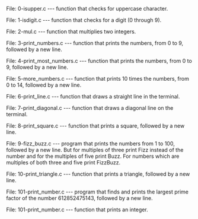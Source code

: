 File: 0-isupper.c --- function that checks for uppercase character.

File: 1-isdigit.c --- function that checks for a digit (0 through 9).

File: 2-mul.c --- function that multiplies two integers.

File: 3-print_numbers.c --- function that prints the numbers, from 0 to 9, followed by a new line.

File: 4-print_most_numbers.c --- function that prints the numbers, from 0 to 9, followed by a new line.

File: 5-more_numbers.c --- function that prints 10 times the numbers, from 0 to 14, followed by a new line.

File: 6-print_line.c --- function that draws a straight line in the terminal.

File: 7-print_diagonal.c --- function that draws a diagonal line on the terminal.

File: 8-print_square.c --- function that prints a square, followed by a new line.

File: 9-fizz_buzz.c --- program that prints the numbers from 1 to 100, followed by a new line. But for multiples of three print Fizz instead of the number and for the multiples of five print Buzz. For numbers which are multiples of both three and five print FizzBuzz.

File: 10-print_triangle.c --- function that prints a triangle, followed by a new line.

File: 101-print_number.c --- program that finds and prints the largest prime factor of the number 612852475143, followed by a new line.

File: 101-print_number.c --- function that prints an integer.

